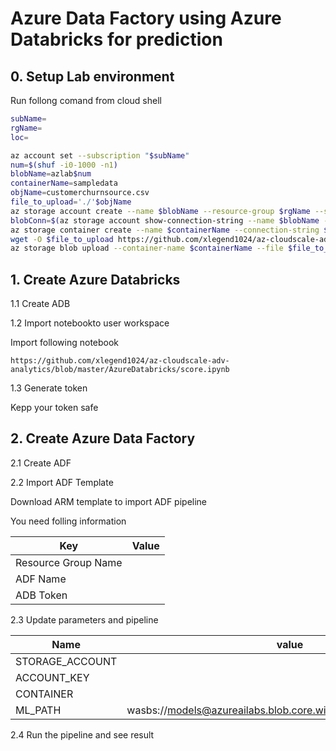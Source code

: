 # Azure Data Factory using Azure Databricks for prediction

## 0. Setup Lab environment

Run follong comand from cloud shell

```bash
subName=
rgName=
loc=
```

```bash
az account set --subscription "$subName"
num=$(shuf -i0-1000 -n1)
blobName=azlab$num
containerName=sampledata
objName=customerchurnsource.csv
file_to_upload='./'$objName
az storage account create --name $blobName --resource-group $rgName --sku Standard_LRS --location $loc --kind StorageV2 
blobConn=$(az storage account show-connection-string --name $blobName --resource-group $rgName --output tsv)
az storage container create --name $containerName --connection-string $blobConn
wget -O $file_to_upload https://github.com/xlegend1024/az-cloudscale-adv-analytics/raw/master/sampledata/customerchurnsource.csv
az storage blob upload --container-name $containerName --file $file_to_upload --name $objName --connection-string $blobConn
```

## 1. Create Azure Databricks

1.1 Create ADB

1.2 Import notebookto user workspace

Import following notebook

```
https://github.com/xlegend1024/az-cloudscale-adv-analytics/blob/master/AzureDatabricks/score.ipynb
```

1.3 Generate token

Kepp your token safe

## 2. Create Azure Data Factory 

2.1 Create ADF

2.2 Import ADF Template

Download ARM template to import ADF pipeline

You need folling information

|Key|Value|
|---|---|
|Resource Group Name||
|ADF Name||
|ADB Token||

2.3 Update parameters and pipeline

|Name|value|
|---|---|
|STORAGE_ACCOUNT||
|ACCOUNT_KEY||
|CONTAINER||
|ML_PATH|wasbs://models@azureailabs.blob.core.windows.net/churn_classifier|

2.4 Run the pipeline and see result